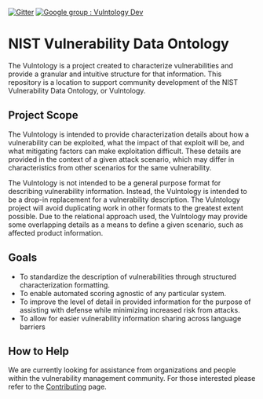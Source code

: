 [![Gitter](https://badges.gitter.im/vulntology/community.svg)](https://gitter.im/vulntology/community?utm_source=badge&utm_medium=badge&utm_campaign=pr-badge) [![Google group : Vulntology Dev](https://img.shields.io/badge/Google%20Group-Vulntology%20Dev-blue.svg)](https://groups.google.com/a/list.nist.gov/forum/#!forum/vulntology-dev)

# NIST Vulnerability Data Ontology

 The Vulntology is a project created to characterize vulnerabilities and provide a granular and intuitive structure for that information. This repository is a location to support community development of the NIST Vulnerability Data Ontology, or Vulntology.


## Project Scope

The Vulntology is intended to provide characterization details about how a vulnerability can be exploited, what the impact of that exploit will be, and what mitigating factors can make exploitation difficult. These details are provided in the context of a given attack scenario, which may differ in characteristics from other scenarios for the same vulnerability.

The Vulntology is not intended to be a general purpose format for describing vulnerability information. Instead, the Vulntology is intended to be a drop-in replacement for a vulnerability description. The Vulntology project will avoid duplicating work in other formats to the greatest extent possible.  Due to the relational approach used, the Vulntology may provide some overlapping details as a means to define a given scenario, such as affected product information.

## Goals

- To standardize the description of vulnerabilities through structured characterization formatting.
- To enable automated scoring agnostic of any particular system.
- To improve the level of detail in provided information for the purpose of assisting with defense while minimizing increased risk from attacks.
- To allow for easier vulnerability information sharing across language barriers


## How to Help

We are currently looking for assistance from organizations and people within the vulnerability management community. For those interested please refer to the [Contributing](CONTRIBUTING.md) page.

